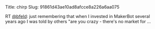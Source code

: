 Title: chirp
Slug: 91861d43ae10ad8afcce8a226a6aa075

RT <a href="http://twitter.com/bfeld">@bfeld</a>: just remembering that when I invested in MakerBot several years ago I was told by others "are you crazy - there's no market for …
